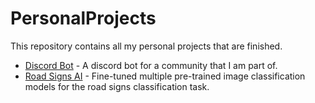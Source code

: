 # PersonalProjects

This repository contains all my personal projects that are finished.

- [Discord Bot](/BotDiscord/) - A discord bot for a community that I am part of.
- [Road Signs AI](/RoadSignsAI/) - Fine-tuned multiple pre-trained image classification models for the road signs classification task.

